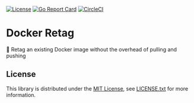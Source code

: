 [![License](https://img.shields.io/github/license/joshdk/docker-retag.svg)](https://opensource.org/licenses/MIT)
[![Go Report Card](https://goreportcard.com/badge/github.com/joshdk/docker-retag)](https://goreportcard.com/report/github.com/joshdk/docker-retag)
[![CircleCI](https://circleci.com/gh/joshdk/docker-retag.svg?&style=shield)](https://circleci.com/gh/joshdk/docker-retag/tree/master)

# Docker Retag

🐳 Retag an existing Docker image without the overhead of pulling and pushing

## License

This library is distributed under the [MIT License](https://opensource.org/licenses/MIT), see [LICENSE.txt](https://github.com/joshdk/docker-retag/blob/master/LICENSE.txt) for more information.
